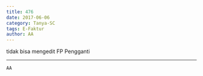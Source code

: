 ```yaml
---
title: 476
date: 2017-06-06
category: Tanya-SC
tags: E-Faktur
author: AA
---
```


tidak bisa mengedit FP Pengganti

---



`AA`
